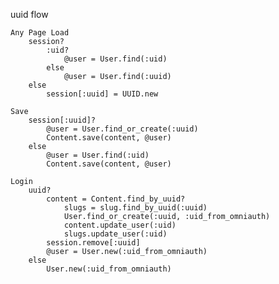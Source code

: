uuid flow

    Any Page Load
        session?
            :uid?
                @user = User.find(:uid)
            else
                @user = User.find(:uuid)
        else
            session[:uuid] = UUID.new

    Save
        session[:uuid]?
            @user = User.find_or_create(:uuid)
            Content.save(content, @user)
        else
            @user = User.find(:uid)
            Content.save(content, @user)

    Login
        uuid?
            content = Content.find_by_uuid?
                slugs = slug.find_by_uuid(:uuid)
                User.find_or_create(:uuid, :uid_from_omniauth)
                content.update_user(:uid)
                slugs.update_user(:uid)
            session.remove[:uuid]
            @user = User.new(:uid_from_omniauth)
        else
            User.new(:uid_from_omniauth)


